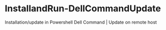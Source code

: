 # InstallandRun-DellCommandUpdate
Installation/update in Powershell Dell Command | Update on remote host
